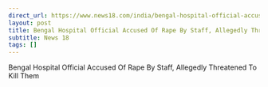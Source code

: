 ```yaml
---
direct_url: https://www.news18.com/india/bengal-hospital-official-accused-of-rape-by-staff-allegedly-threatened-to-kill-them-ws-l-9575965.html
layout: post
title: Bengal Hospital Official Accused Of Rape By Staff, Allegedly Threatened To Kill Them
subtitle: News 18
tags: []
---
```


Bengal Hospital Official Accused Of Rape By Staff, Allegedly Threatened To Kill Them
